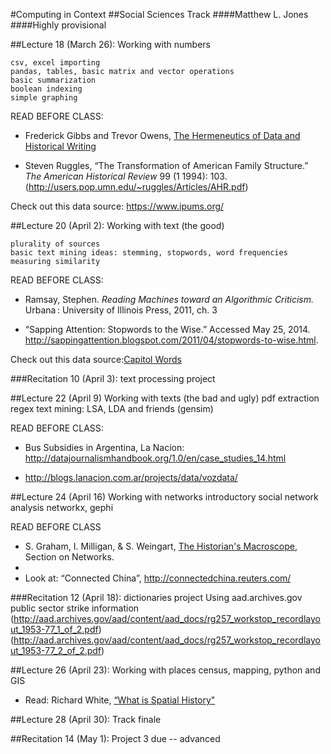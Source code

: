 #Computing in Context
##Social Sciences Track
####Matthew L. Jones
####Highly provisional

##Lecture 18 (March 26): Working with numbers

	csv, excel importing
	pandas, tables, basic matrix and vector operations
	basic summarization
	boolean indexing
	simple graphing

READ BEFORE CLASS:
+ Frederick Gibbs and Trevor Owens, [The Hermeneutics of Data and Historical Writing](http://writinghistory.trincoll.edu/data/gibbs-owens-2012-spring/)

+ Steven Ruggles, “The Transformation of American Family Structure.” *The American Historical
Review* 99 (1 1994): 103. (http://users.pop.umn.edu/~ruggles/Articles/AHR.pdf)

Check out this data source: https://www.ipums.org/

##Lecture 20 (April 2): Working with text (the good)

	plurality of sources
	basic text mining ideas: stemming, stopwords, word frequencies
	measuring similarity

READ BEFORE CLASS:
- Ramsay, Stephen. *Reading Machines toward an Algorithmic Criticism.* Urbana : University of Illinois Press, 2011, ch. 3

- “Sapping Attention: Stopwords to the Wise.” Accessed May 25, 2014. http://sappingattention.blogspot.com/2011/04/stopwords-to-wise.html.
 
Check out this data source:[Capitol Words](http://sunlightlabs.github.io/Capitol-Words/)

###Recitation 10 (April 3): text processing project

##Lecture 22 (April 9) Working with texts (the bad and ugly)
	pdf extraction
	regex
	text mining: LSA, LDA and friends (gensim)

READ BEFORE CLASS:

+ Bus Subsidies in Argentina, La Nacion: http://datajournalismhandbook.org/1.0/en/case_studies_14.html

+ http://blogs.lanacion.com.ar/projects/data/vozdata/

##Lecture 24 (April 16) Working with networks
	introductory social network analysis
	networkx, gephi

READ BEFORE CLASS
+ S. Graham, I. Milligan, & S. Weingart, [The Historian's Macroscope](http://www.themacroscope.org/),  Section on Networks.
+ 
+ Look at: “Connected China”, http://connectedchina.reuters.com/

###Recitation 12 (April 18): dictionaries project
	Using aad.archives.gov public sector strike information
	(http://aad.archives.gov/aad/content/aad_docs/rg257_workstop_recordlayout_1953-77_1_of_2.pdf)
	(http://aad.archives.gov/aad/content/aad_docs/rg257_workstop_recordlayout_1953-77_2_of_2.pdf)

##Lecture 26 (April 23): Working with places
	census, mapping, python and GIS
  
 + Read: Richard White, [“What is Spatial History"](http://web.stanford.edu/group/spatialhistory/cgi-bin/site/pub.php?id=29) 
  
##Lecture 28 (April 30): Track finale

##Recitation 14 (May 1): Project 3 due -- advanced

